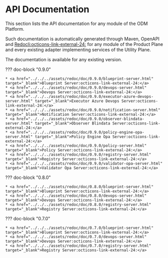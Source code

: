 # API Documentation

This section lists the API documentation for any module of the ODM Platform.

Such documentation is automatically generated through Maven, OpenAPI and <a href="https://redocly.com/" target="_blank">Redocli:octicons-link-external-24:</a> for any module of the Product Plane and every existing adapter implementing services of the Utility Plane.

The documentation is available for any existing version.

??? doc-block "0.9.0"

    * <a href="../../../assets/redoc/doc/0.9.0/blueprint-server.html" target="_blank">Blueprint Server:octicons-link-external-24:</a>
    * <a href="../../../assets/redoc/doc/0.9.0/devops-server.html" target="_blank">Devops Server:octicons-link-external-24:</a>
    * <a href="../../../assets/redoc/doc/0.9.0/executor-azure-devops-server.html" target="_blank">Executor Azure Devops Server:octicons-link-external-24:</a>
    * <a href="../../../assets/redoc/doc/0.9.0/notification-server.html" target="_blank">Notification Server:octicons-link-external-24:</a>
    * <a href="../../../assets/redoc/doc/0.9.0/observer-blindata-server.html" target="_blank">Observer Blindata Server:octicons-link-external-24:</a>
    * <a href="../../../assets/redoc/doc/0.9.0/policy-engine-opa-server.html" target="_blank">Policy Engine Opa Server:octicons-link-external-24:</a>
    * <a href="../../../assets/redoc/doc/0.9.0/policy-server.html" target="_blank">Policy Server:octicons-link-external-24:</a>
    * <a href="../../../assets/redoc/doc/0.9.0/registry-server.html" target="_blank">Registry Server:octicons-link-external-24:</a>
    * <a href="../../../assets/redoc/doc/0.9.0/validator-opa-server.html" target="_blank">Validator Opa Server:octicons-link-external-24:</a>

??? doc-block "0.8.0"

    * <a href="../../../assets/redoc/doc/0.8.0/blueprint-server.html" target="_blank">Blueprint Server:octicons-link-external-24:</a>
    * <a href="../../../assets/redoc/doc/0.8.0/devops-server.html" target="_blank">Devops Server:octicons-link-external-24:</a>
    * <a href="../../../assets/redoc/doc/0.8.0/registry-server.html" target="_blank">Registry Server:octicons-link-external-24:</a>

??? doc-block "0.7.0"

    * <a href="../../../assets/redoc/doc/0.7.0/blueprint-server.html" target="_blank">Blueprint Server:octicons-link-external-24:</a>
    * <a href="../../../assets/redoc/doc/0.7.0/devops-server.html" target="_blank">Devops Server:octicons-link-external-24:</a>
    * <a href="../../../assets/redoc/doc/0.7.0/registry-server.html" target="_blank">Registry Server:octicons-link-external-24:</a>

